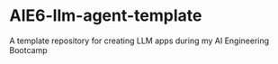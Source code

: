 # AIE6-llm-agent-template
A template repository for creating LLM apps during my AI Engineering Bootcamp
